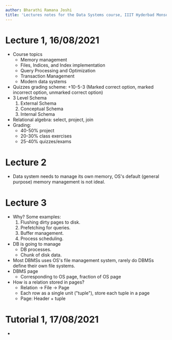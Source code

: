 ```yaml
---
author: Bharathi Ramana Joshi
title: 'Lectures notes for the Data Systems course, IIIT Hyderbad Monsoon 2021'
---
```

# Lecture 1, 16/08/2021
- Course topics
    + Memory management
    + Files, Indices, and Index implementation
    + Query Processing and Optimization
    + Transaction Management
    + Modern data systems
- Quizzes grading scheme: +10-5-3 (Marked correct option, marked incorrect
    option, unmarked correct option)
- 3 Level Schema
    1. External Schema
    2. Conceptual Schema
    3. Internal Schema
- Relational algebra: select, project, join
- Grading:
    + 40-50% project
    + 20-30% class exercises
    + 25-40% quizzes/exams

# Lecture 2
- Data system needs to manage its own memory, OS's default (general purpose)
    memory management is not ideal.

# Lecture 3
- Why? Some examples:
    1. Flushing dirty pages to disk.
    2. Prefetching for queries.
    3. Buffer management.
    4. Process scheduling.
- DB is going to manage
    * DB processes.
    * Chunk of disk data.
- Most DBMSs uses OS's file management system, rarely do DBMSs define their own
    file systems.
- DBMS page
    + Corresponding to OS page, fraction of OS page
- How is a relation stored in pages?
    + Relation -> File -> Page
    + Each row as a single unit ("tuple"), store each tuple in a page
    + Page: Header + tuple

# Tutorial 1, 17/08/2021
- 
